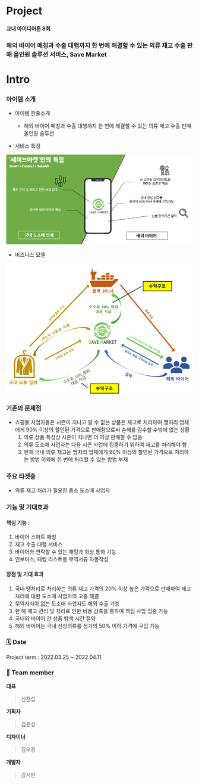 # Project
#### 교내 아이디어톤 8회
### 해외 바이어 매칭과 수출 대행까지 한 번에 해결할 수 있는 의류 재고 수출 판매 올인원 솔루션 서비스, Save Market

# Intro
### 아이템 소개
- 아이템 한줄소개
  - 해외 바이어 매칭과 수출 대행까지 한 번에 해결할 수 있는 의류 재고 수출 판매 올인원 솔루션

- 서비스 특징

<img src="./business plan/SM1.png">

- 비즈니스 모델

<img src="./business plan/SM2.png">

### 기존의 문제점
- 쇼핑몰  사업자들은  시즌이  지나고  팔  수  없는  상품은  재고로  처리하여  땡처리 업체에게 90% 이상의 할인된 가격으로 판매함으로써 손해를 감수할 수밖에 없는 상황
  1.   의류 상품 특성상 시즌이 지나면 더 이상 판매할 수 없음
  2.   의류 도소매 사업자는 다음 시즌 사업에 집중하기 위하여 재고를 처리해야 함
  3.   현재 국내 의류 재고는 땡처리 업체에게  90%  이상의 할인된 가격으로 처리하는 방법 이외에 한 번에 처리할 수 있는 방법 부재

### 주요 타겟층
  - 의류 재고 처리가 필요한 중소 도소매 사업자

### 기능 및 기대효과
#### 핵심 기능 :
  1.   바이어 스마트 매칭
  2.   재고 수출 대행 서비스
  3.   바이어와 연락할 수 있는 채팅과 화상 통화 기능
  4.   인보이스, 패킹 리스트등 무역서류 자동작성

#### 장점 및 기대 효과
  1.   국내  땡처리로  처리하는  의류  재고  가격의 20%  이상  높은  가격으로  판매하여  재고 처리에 대한 도소매 사업자의 고충 해결
  2.   무역지식이 없는 도소매 사업자도 해외 수출 가능
  3.   한 해 재고 관리 및 처리로 인한 비용 감축을 통하여 핵심 사업 집중 가능
  4.   국내외 바이어 간 상품 탐색 시간 절약
  5.   해외 바이어는 국내 신상의류를 정가의 50% 이하 가격에 구입 가능

### 🗓️ Date 
Project term : 2022.03.25 ~ 2022.04.11 </br>
### 👥 Team member 
**대표** 
> 신찬섭

**기획자**
> 김윤성

**디자이너**
> 김우정

**개발자**
> 김서현
